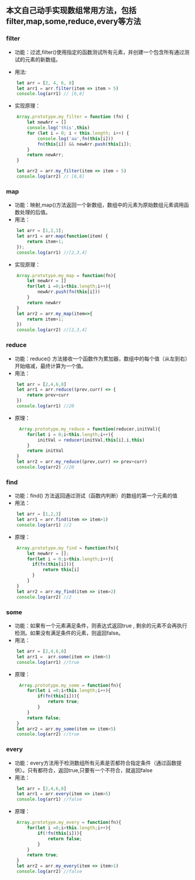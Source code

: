 <!--
 * @Author: your name
 * @Date: 2020-02-22 18:00:06
 * @LastEditTime : 2020-02-22 18:25:29
 * @LastEditors  : Please set LastEditors
 * @Description: In User Settings Edit
 * @FilePath: /fe_blog/js/31/README.md
 -->
## 本文自己动手实现数组常用方法，包括filter,map,some,reduce,every等方法

### filter

+ 功能：过滤,filter()使用指定的函数测试所有元素，并创建一个包含所有通过测试的元素的新数组。

+ 用法:
```js
    let arr = [2, 4, 6, 8]
    let arr1 = arr.filter(item => item > 5)
    console.log(arr1) // [6,8]
```
+ 实现原理：
```js
    Array.prototype.my_filter = function (fn) {
        let newArr = []
        console.log('this',this)
        for (let i = 0; i < this.length; i++) {
            console.log('aa',fn(this[i]))
            fn(this[i]) && newArr.push(this[i]);
        }
        return newArr;
    }

    let arr2 = arr.my_filter(item => item > 5)
    console.log(arr2) // [6,8]
```

### map
+ 功能：映射,map()方法返回一个新数组，数组中的元素为原始数组元素调用函数处理的后值。
+ 用法：
```js
    let arr = [1,2,3];
    let arr1 = arr.map(function(item) {
        return item+1;
    });
    console.log(arr1) //[2,3,4]
```
+ 实现原理：
```js
    Array.prototype.my_map = function(fn){
        let newArr = []
        for(let i =0;i<this.length;i++){
            newArr.push(fn(this[i]))
        }
        return newArr
    }
    let arr2 = arr.my_map(item=>{
        return item+1;
    })
    console.log(arr2) //[2,3,4]
```
### reduce
+ 功能：reduce() 方法接收一个函数作为累加器，数组中的每个值（从左到右）开始缩减，最终计算为一个值。
+ 用法：
```js
    let arr = [2,4,6,8]
    let arr1 = arr.reduce((prev,curr) => {
        return prev+curr
    })
    console.log(arr1) //20
```
+ 原理：
```js
     Array.prototype.my_reduce = function(reducer,initVal){
        for(let i = 0;i<this.length;i++){
            initVal = reducer(initVal,this[i],i,this)
        }
        return initVal
    }
    let arr2 = arr.my_reduce((prev,curr) => prev+curr)
    console.log(arr2) //20
```

### find
+ 功能：find() 方法返回通过测试（函数内判断）的数组的第一个元素的值
+ 用法：
```js
    let arr = [1,2,3]
    let arr1 = arr.find(item => item>1)
    console.log(arr1) //2
```
+ 原理：
```js
    Array.prototype.my_find = function(fn){
        let newArr = [];
        for(let i = 0;i<this.length;i++){
          if(fn(this[i])){
              return this[i]
          }
        }
    }
    let arr2 = arr.my_find(item => item>2)
    console.log(arr2) //2
```

### some
+ 功能：如果有一个元素满足条件，则表达式返回true , 剩余的元素不会再执行检测。如果没有满足条件的元素，则返回false。
+ 用法：
```js
    let arr = [2,4,6,8]
    let arr1 =  arr.some(item => item>5)
    console.log(arr1) //true
```
+ 原理：
```js
     Array.prototype.my_some = function(fn){
        for(let i =0;i<this.length;i++){
            if(fn(this[i])){
                return true;
            }
        }
        return false;
    }
    let arr2 = arr.my_some(item => item>5)
    console.log(arr2) //true
```

### every
+ 功能：every方法用于检测数组所有元素是否都符合指定条件（通过函数提供）。只有都符合，返回true,只要有一个不符合，就返回false
+ 用法：
```js
    let arr = [2,4,6,8]
    let arr1 = arr.every(item => item>5)
    console.log(arr1) //false
```
+ 原理：
```js
    Array.prototype.my_every = function(fn){
        for(let i =0;i<this.length;i++){
            if(!fn(this[i])){
                return false;
            }
        }
        return true;
    }
    let arr2 = arr.my_every(item => item>1)
    console.log(arr2) //false
```